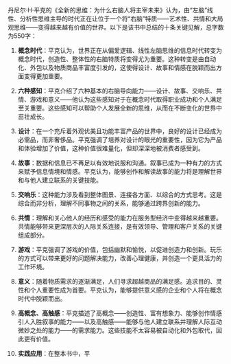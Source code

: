 丹尼尔·H·平克的《全新的思维：为什么右脑人将主宰未来》认为，由“左脑”线性、分析性思维主导的时代正在让位于一个将“右脑”特质——艺术性、共情和大局观思维——变得越来越有价值的世界。以下是该书中总结的十条关键见解，总字数为550字：

1. **概念时代**：平克认为，世界正在从偏爱逻辑、线性左脑思维的信息时代转变为概念时代，创造性、整体性的右脑特质将变得尤为重要。这种转变是由自动化、外包以及物质商品丰富度引发的，这使得设计、故事和情感在脱颖而出方面变得更加重要。

2. **六种感知**：平克介绍了六种基本的右脑导向能力——设计、故事、交响乐、共情、游戏和意义——他认为这些感知对于在概念时代取得职业成功和个人满足至关重要。这些感知可以帮助个人发展全新的思维，从而在不断变化的世界中茁壮成长。

3. **设计**：在一个充斥着外观优美且功能丰富产品的世界中，良好的设计已经成为必需品，而非奢侈品。平克强调了培养对设计的眼光的重要性，因为它为产品和体验增加了价值，这种价值很难量化，但却深深地被消费者感受到。

4. **故事**：数据和信息已不再足以有效地说服和沟通。叙事已成为一种有力的方式来赋予信息情境和情感。平克认为，能够创作和解读故事的能力将是理解世界和与他人建立联系的关键技能。

5. **交响乐**：这种能力涉及看到整体图景、连接各方面、以综合的方式思考。这是综合而非分析，理解不同事物之间的关系，能够通过跨界创新的能力。

6. **共情**：理解和关心他人的经历和感受的能力在服务型经济中变得越来越重要。共情能够带来更深层次的人际关系连接，是有效领导、管理和客户关系的关键组成部分。

7. **游戏**：平克强调了游戏的价值，包括幽默和愉悦，以促进创造力和创新。玩乐的方式可以带来更好的问题解决能力，改善心理健康，并创造一个更具活力的工作环境。

8. **意义**：随着物质需求的逐渐满足，人们寻求超越商品的满足感。追求目的、灵性和个人重要性成为首要。平克认为，能够提供意义感的企业和个人将在概念时代中脱颖而出。

9. **高概念、高触感**：平克描述了高概念——创造性、富有想象力、能够创作情感引人入胜叙事的能力——以及高触感——能够与他人建立联系并理解人际互动微妙之处的能力——的需求能力。这些技能不太容易被自动化和外包取代，因此更有价值。

10. **实践应用**：在整本书中，平